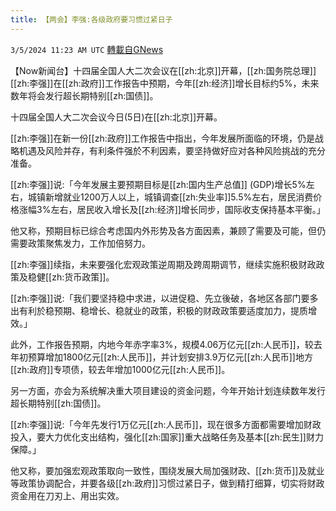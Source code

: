 ```yaml
---
title: 【两会】李强:各级政府要习惯过紧日子
---
```

`3/5/2024 11:23 AM UTC` [轉載自GNews](https://gnews.org/articles/2366941)

【Now新闻台】十四届全国人大二次会议在[[zh:北京]]开幕，[[zh:国务院总理]][[zh:李强]]在[[zh:政府]]工作报告中预期，今年[[zh:经济]]增长目标约5%，未来数年将会发行超长期特别[[zh:国债]]。

十四届全国人大二次会议今日(5日)在[[zh:北京]]开幕。

[[zh:李强]]在新一份[[zh:政府]]工作报告中指出，今年发展所面临的环境，仍是战略机遇及风险并存，有利条件强於不利因素，要坚持做好应对各种风险挑战的充分准备。

[[zh:李强]]说:「今年发展主要预期目标是[[zh:国内生产总值]] (GDP)增长5%左右，城镇新增就业1200万人以上，城镇调查[[zh:失业率]]5.5%左右，居民消费价格涨幅3%左右，居民收入增长及[[zh:经济]]增长同步，国际收支保持基本平衡。」

他又称，预期目标已综合考虑国内外形势及各方面因素，兼顾了需要及可能，但仍需要政策聚焦发力，工作加倍努力。

[[zh:李强]]续指，未来要强化宏观政策逆周期及跨周期调节，继续实施积极财政政策及稳健[[zh:货币政策]]。

[[zh:李强]]说:「我们要坚持稳中求进，以进促稳、先立後破，各地区各部门要多出有利於稳预期、稳增长、稳就业的政策，积极的财政政策要适度加力，提质增效。」

此外，工作报告预期，内地今年赤字率3%，规模4.06万亿元[[zh:人民币]]，较去年初预算增加1800亿元[[zh:人民币]]，并计划安排3.9万亿元[[zh:人民币]]地方[[zh:政府]]专项债，较去年增加1000亿元[[zh:人民币]]。

另一方面，亦会为系统解决重大项目建设的资金问题，今年开始计划连续数年发行超长期特别[[zh:国债]]。

[[zh:李强]]说:「今年先发行1万亿元[[zh:人民币]]，现在很多方面都需要增加财政投入，要大力优化支出结构，强化[[zh:国家]]重大战略任务及基本[[zh:民生]]财力保障。」

他又称，要加强宏观政策取向一致性，围绕发展大局加强财政、[[zh:货币]]及就业等政策协调配合，并要各级[[zh:政府]]习惯过紧日子，做到精打细算，切实将财政资金用在刀刃上、用出实效。
